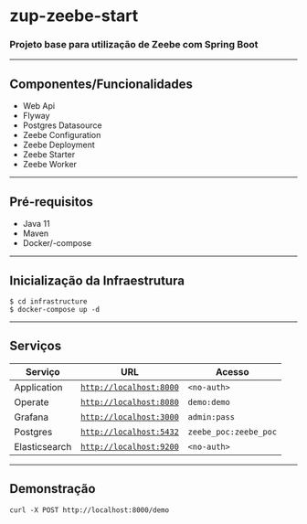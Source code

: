 # zup-zeebe-start
### Projeto base para utilização de Zeebe com Spring Boot
---
## Componentes/Funcionalidades

- Web Api
- Flyway
- Postgres Datasource
- Zeebe Configuration
- Zeebe Deployment
- Zeebe Starter
- Zeebe Worker
---
## Pré-requisitos
- Java 11
- Maven
- Docker/-compose
---
## Inicialização da Infraestrutura

```shell
$ cd infrastructure
$ docker-compose up -d
```
---

## Serviços

Serviço | URL | Acesso
------------ | ------------- | -------------
Application | [`http://localhost:8000`](http://localhost:8000) | `<no-auth>`
Operate | [`http://localhost:8080`](http://localhost:8080) | `demo:demo`
Grafana | [`http://localhost:3000`](http://localhost:3000) | `admin:pass`
Postgres | [`http://localhost:5432`](http://localhost:5432) | `zeebe_poc:zeebe_poc`
Elasticsearch | [`http://localhost:9200`](http://localhost:9200) | `<no-auth>`
---
## Demonstração
```curl
curl -X POST http://localhost:8000/demo
```